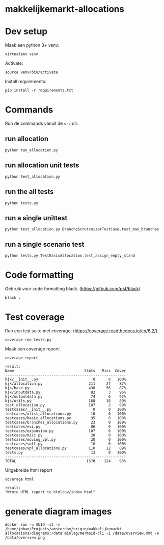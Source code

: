 # makkelijkemarkt-allocations


# Dev setup

Maak een python 3+ venv:

    virtualenv venv

Activate:

    source venv/bin/activate

Install requirements:

    pip install -r requirements.txt


# Commands

Run de commands vanuit de `src` dir.

## run allocation

    python run_allocation.py

## run allocation unit tests

    python test_allocation.py

## run the all tests

    python tests.py

## run a single unittest

    python test_allocation.py BrancheScrutenizerTestCase.test_max_branches 

## run a single scenario test

    python tests.py TestBasicAllocation.test_assign_empty_stand


# Code formatting

Gebruik voor code formatting black. (https://github.com/psf/black)

    black .


# Test coverage

Run een test suite met coverage: (https://coverage.readthedocs.io/en/6.2/)

    coverage run tests.py

Maak een coverage report:

    coverage report

    result:
    Name                                Stmts   Miss  Cover
    -------------------------------------------------------
    kjk/__init__.py                         0      0   100%
    kjk/allocation.py                     211     27    87%
    kjk/base.py                           438     56    87%
    kjk/inputdata.py                       82      3    96%
    kjk/outputdata.py                      74      6    92%
    kjk/utils.py                          168     18    89%
    test_allocation.py                    187      2    99%
    testcases/__init__.py                   0      0   100%
    testcases/alist_allocations.py         10      0   100%
    testcases/basic_allocations.py         95      0   100%
    testcases/branches_allocations.py      23      0   100%
    testcases/evi.py                       86      0   100%
    testcases/expansion.py                107      0   100%
    testcases/misc.py                      28      0   100%
    testcases/moving_vpl.py                20      0   100%
    testcases/soll.py                      18      0   100%
    testcases/vpl_allocations.py          110     12    89%
    tests.py                               13      0   100%
    -------------------------------------------------------
    TOTAL                                1670    124    93%


Uitgebreide html report

    coverage html
    
    result:
    "Wrote HTML report to htmlcov/index.html"

# generate diagram images

    docker run -u $UID -it -v /home/johan/Projects/amsterdam/origin/makkelijkemarkt-allocations/diagrams:/data minlag/mermaid-cli -i /data/overview.mmd -o /data/overview.png


